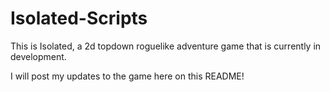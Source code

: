 # Isolated-Scripts

This is Isolated, a 2d topdown roguelike adventure game that is currently in development.

I will post my updates to the game here on this README!
